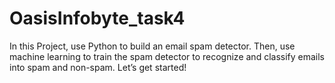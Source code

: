 # OasisInfobyte_task4
In this Project, use Python to build an email spam detector. Then, use machine learning to train the spam detector to recognize and classify emails into spam and non-spam. Let’s get started!
